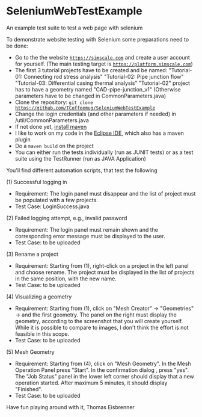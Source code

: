 # SeleniumWebTestExample
An example test suite to test a web page with selenium

To demonstrate website testing with Selenium some preparations need to be done:
- Go to the the website <code>https://simscale.com</code> and create a user account for yourself. (The main testing target is <code>https://platform.simscale.com</code>)
- The first 3 tutorial projects have to be created and be named: "Tutorial-01: Connecting rod stress analysis" "Tutorial-02: Pipe junction flow" "Tutorial-03: Differential casing thermal analysis" "Tutorial-02" project has to have a geometry named "CAD-pipe-junction_v1" (Otherwise parameters have to be changed in CommonParameters.java)
- Clone the repository: <code>git clone https://github.com/TCoffeemug/SeleniumWebTestExample</code>
- Change the login credentials (and other parameters if needed) in /util/CommonParameters.java
- If not done yet, <a href=https://maven.apache.org/install.html>install maven</a>
- I like to work on my code in the <a href=https://eclipse.org/downloads/>Eclipse IDE</a>, which also has a maven plugin
- Do a <code>maven build</code> on the project
- You can either run the tests individually (run as JUNIT tests) or as a test suite using the TestRunner (run as JAVA Application)


You'll find different automation scripts, that test the following

(1) Successful logging in
- Requirement: The login panel must disappear and the list of project must be populated with a few projects.
- Test Case: LoginSuccess.java

(2) Failed logging attempt, e.g., invalid password
- Requirement: The login panel must remain shown and the corresponding error message must be displayed to the user.
- Test Case: to be uploaded

(3) Rename a project
- Requirement: Starting from (1), right-click on a project in the left panel and choose rename. The project must be displayed in the list of projects in the same position, with the new name.
- Test Case: to be uploaded

(4) Visualizing a geometry
- Requirement: Starting from (1), click on "Mesh Creator" -> "Geometries" -> and the first geometry. The panel on the right must display the geometry, according to the screenshot that you will create yourself.  While it is possible to compare to images, I don't think the effort is not feasible in this scope.
- Test Case: to be uploaded

(5) Mesh Geometry
- Requirement: Starting from (4), click on "Mesh Geometry". In the Mesh Operation Panel press "Start". In the confirmation dialog , press "yes".  The "Job Status" panel in the lower left corner should display that a new operation started. After maximum 5 minutes, it should display "Finished".
- Test Case: to be uploaded


Have fun playing around with it,
Thomas Eisbrenner
